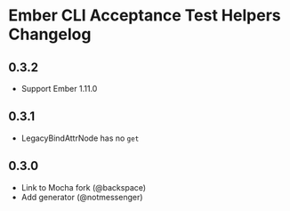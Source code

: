 # Ember CLI Acceptance Test Helpers Changelog

## 0.3.2

* Support Ember 1.11.0

## 0.3.1

 * LegacyBindAttrNode has no `get`

## 0.3.0

 * Link to Mocha fork (@backspace)
 * Add generator (@notmessenger)
